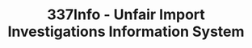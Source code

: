---
layout: default
bigquery: https://console.cloud.google.com/bigquery?p=patents-public-data&d=usitc_investigations&page=dataset&project=sheets-management-319211
citation: US International Trade Commission 337Info Unfair Import Investigations Information
  System
contributors: US International Trade Comission
cost: None
description: US International Trade Commission 337Info Unfair Import Investigations
  Information System contains data on investigations done under Section 337. Section
  337 declares the infringement of certain statutory intellectual property rights
  and other forms of unfair competition in import trade to be unlawful practices.
  Most Section 337 investigations involve allegations of patent or registered trademark
  infringement.
documentation: FAQ and tutorial available on the site
last_edit: Mon, 04 Apr 2022 19:10:40 GMT
location: https://pubapps2.usitc.gov/337external/
maintained_by: US International Trade Comission
schema_fields: '[''publication_number'', ''currentActiveALJ'', ''cafcAppeals'', ''internalRemand'',
  ''finalDetViolation'', ''endDateMarkmanHearing'', ''lastUpdated'', ''investigationType'',
  ''dateCreated'', ''investigationTermDate'', ''complainant'', ''issueDateOtherNonFinal'',
  ''ouiiAttorney'', ''ouiiParticipation'', ''finalIdOnViolationIssue'', ''reportingRequirements'',
  ''teoIdDueDate'', ''investigationNo'', ''scheduledEndDateEvidHear'', ''copyrightNumbers'',
  ''actualEndDateEvidHear'', ''respondent'', ''actualStartDateEvidHear'', ''scheduledStartDateEvidHear'',
  ''teoIdIssueDate'', ''targetDate'', ''htsNumbers'', ''startDateMarkmanHearing'',
  ''markmanHearing'', ''gcAttorney'', ''patentNumber'', ''teoProceedingInvolved'',
  ''currentStatus'', ''dateOfPublicationFrNotice'', ''trademarkNumbers'', ''title'',
  ''patentNumbers'', ''teoReliefGranted'', ''finalDetNoViolation'', ''aljAssigned'',
  ''dateComplaintFiled'', ''id'', ''finalIdOnViolationDue'', ''invUnfairAct'', ''docketNo'']'
shortname: unfair_import_investigations
tags:
- import
- legal
- trade
timeframe: 2008-2021 (prior to 2008 downloadable as a JSON file)
title: 337Info - Unfair Import Investigations Information System
uuid: 2721f5ec-e599-4890-9265-9706719fc71e
---
